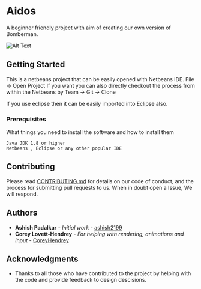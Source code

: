 # Aidos
A beginner friendly project with aim of creating our own version of Bomberman.

![Alt Text](https://media.giphy.com/media/SLaJqMM5IL2cHjgXsx/giphy.gif)

## Getting Started

This is a netbeans project that can be easily opened with Netbeans IDE. File -> Open Project
If you want you can also directly checkout the process from within the Netbeans by Team -> Git -> Clone

If you use eclipse then it can be easily imported into Eclipse also.

### Prerequisites

What things you need to install the software and how to install them

```
Java JDK 1.8 or higher
Netbeans , Eclipse or any other popular IDE 
```
## Contributing

Please read [CONTRIBUTING.md](https://github.com/ashish2199/Aidos/blob/master/CONTRIBUTING.md) for details on our code of conduct, and the process for submitting pull requests to us.
When in doubt open a Issue, We will respond.

## Authors
* **Ashish Padalkar** - *Initial work* - [ashish2199](https://github.com/ashish2199)
* **Corey Lovett-Hendrey** - *For helping with rendering, animations and input* - [CoreyHendrey](https://github.com/CoreyHendrey)

## Acknowledgments

* Thanks to all those who have contributed to the project by helping with the code and provide feedback to design descisions.
